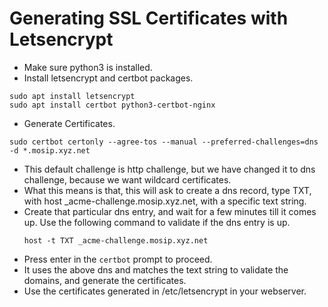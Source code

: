 # Generating SSL Certificates with Letsencrypt

* Make sure python3 is installed.
* Install letsencrypt and certbot packages.
```
sudo apt install letsencrypt
sudo apt install certbot python3-certbot-nginx
```
* Generate Certificates.
```
sudo certbot certonly --agree-tos --manual --preferred-challenges=dns -d *.mosip.xyz.net
```
  * This default challenge is http challenge, but we have changed it to dns challenge, because we want wildcard certificates.
  * What this means is that, this will ask to create a dns record, type TXT, with host _acme-challenge.mosip.xyz.net, with a specific text string.
  * Create that particular dns entry, and wait for a few minutes till it comes up. Use the following command to validate if the dns entry is up.
    ```
    host -t TXT _acme-challenge.mosip.xyz.net
    ```
  * Press enter in the `certbot` prompt to proceed.
  * It uses the above dns and matches the text string to validate the domains, and generate the certificates.
* Use the certificates generated in /etc/letsencrypt in your webserver.
